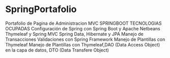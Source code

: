 # SpringPortafolio
Portafolio de Pagina de Administracion MVC SPRINGBOOT
TECNOLOGIAS OCUPADAS
Configuración de Spring  con Spring Boot y Apache Netbeans
Thymeleaf y Spring MVC
Spring Data, Hibernate y JPA
Manejo de Transacciones 
Validaciones con Spring Framework
Manejo de Plantillas con Thymeleaf
Manejo de Plantillas con Thymeleaf,DAO (Data Access Object) en la capa de datos, DTO (Data Transfere Object) 
